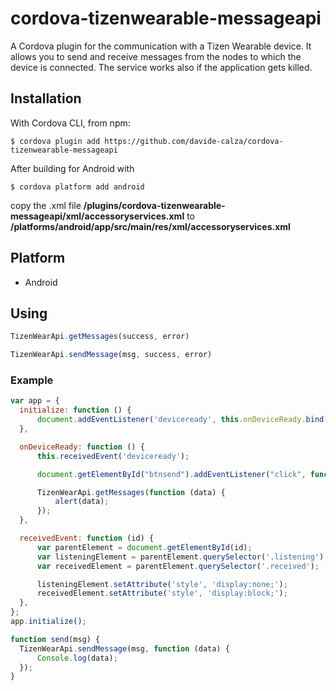 # cordova-tizenwearable-messageapi
A Cordova plugin for the communication with a Tizen Wearable device.
It allows you to send and receive messages from the nodes to which the device is connected.
The service works also if the application gets killed.

## Installation
With Cordova CLI, from npm:
```
$ cordova plugin add https://github.com/davide-calza/cordova-tizenwearable-messageapi
```

After building for Android with
```
$ cordova platform add android
```
copy the .xml file **/plugins/cordova-tizenwearable-messageapi/xml/accessoryservices.xml** to **/platforms/android/app/src/main/res/xml/accessoryservices.xml**

## Platform

* Android

## Using

```javascript
TizenWearApi.getMessages(success, error)

```
```javascript
TizenWearApi.sendMessage(msg, success, error)
```

### Example
  ```javascript
  var app = {
    initialize: function () {
        document.addEventListener('deviceready', this.onDeviceReady.bind(this), false);
    },

    onDeviceReady: function () {
        this.receivedEvent('deviceready');

        document.getElementById("btnsend").addEventListener("click", function () { send('hello'); }, false);

        TizenWearApi.getMessages(function (data) {
            alert(data);
        });
    },

    receivedEvent: function (id) {
        var parentElement = document.getElementById(id);
        var listeningElement = parentElement.querySelector('.listening');
        var receivedElement = parentElement.querySelector('.received');

        listeningElement.setAttribute('style', 'display:none;');
        receivedElement.setAttribute('style', 'display:block;');
    },
};
app.initialize();

function send(msg) {
    TizenWearApi.sendMessage(msg, function (data) {
        Console.log(data);
    });
}
  ```
